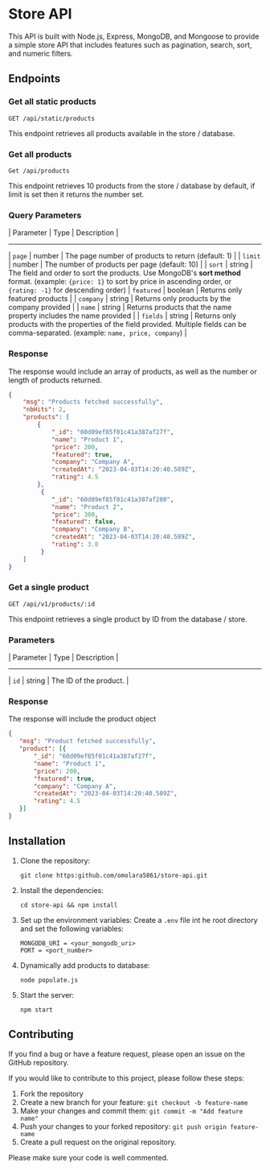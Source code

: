 # Store API
This API is built with Node.js, Express, MongoDB, and Mongoose to provide a simple store API that includes features such as pagination, search, sort, and numeric filters.

## Endpoints
### Get all static products
```
GET /api/static/products
```
This endpoint retrieves all products available in the store / database.

### Get all products
```
Get /api/products
```
This endpoint retrieves 10 products from the store / database by default, if limit is set then it returns the number set.

### Query Parameters
| Parameter | Type | Description |
  ---------   ----   -----------
| `page`    | number | The page number of products to return (default: 1) |
| `limit`   | number | The number of products per page (default: 10) |
| `sort`    | string | The field and order to sort the products. Use MongoDB's __sort method__ format. (example: `{price: 1}` to sort by price in ascending order, or `{rating: -1}` for descending order)
| `featured` | boolean | Returns only featured products |
| `company` | string | Returns only products by the company provided |
| `name` | string | Returns products that the name property includes the name provided |
| `fields` | string | Returns only products with the properties of the field provided. Multiple fields can be comma-separated. (example: `name, price, company`) |


### Response
The response would include an array of products, as well as the number or length of products returned.

```json
{
    "msg": "Products fetched successfully",
    "nbHits": 2,
    "products": [
        {
            "_id": "60d09ef85f01c41a387af27f",
            "name": "Product 1",
            "price": 200,
            "featured": true,
            "company": "Company A",
            "createdAt": "2023-04-03T14:20:40.589Z",
            "rating": 4.5
        },
         {
            "_id": "60d09ef85f01c41a387af280",
            "name": "Product 2",
            "price": 300,
            "featured": false,
            "company": "Company B",
            "createdAt": "2023-04-03T14:20:40.589Z",
            "rating": 3.8
         }
    ]
}
```

### Get a single product
```
GET /api/v1/products/:id
```
This endpoint retrieves a single product by ID from the database / store.

### Parameters
| Parameter | Type | Description |
  --------    ----   -----------
|  `id`     | string | The ID of the product. |

### Response
The response will include the product object

```json
{
   "msg": "Product fetched successfully",
   "product": [{
       "_id": "60d09ef85f01c41a387af27f",
       "name": "Product 1",
       "price": 200,
       "featured": true,
       "company": "Company A",
       "createdAt": "2023-04-03T14:20:40.589Z",
       "rating": 4.5
   }]
}
```

## Installation
1. Clone the repository:
   ```
   git clone https:github.com/omolara5861/store-api.git
   ```

2. Install the dependencies:
   ```
   cd store-api && npm install
   ```

3. Set up the environment variables:
   Create a `.env` file int he root directory and set the following variables:
   ```
   MONGODB_URI = <your_mongodb_uri>
   PORT = <port_number>
   ```

4. Dynamically add products to database:
   ```
   node populate.js
   ```

5. Start the server:
   ````
   npm start
   ````


## Contributing
If you find a bug or have a feature request, please open an issue on the GitHub repository.

If you would like to contribute to this project, please follow these steps:

1. Fork the repository
2. Create a new branch for your feature: `git checkout -b feature-name`
3. Make your changes and commit them: `git commit -m "Add feature name"`
4. Push your changes to your forked repository: `git push origin feature-name`
5. Create a pull request on the original repository.

Please make sure your code is well commented.